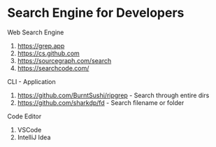 # Search Engine for Developers

Web Search Engine
1. https://grep.app
2. https://cs.github.com
3. https://sourcegraph.com/search
4. https://searchcode.com/

CLI - Application
1. https://github.com/BurntSushi/ripgrep - Search through entire dirs
2. https://github.com/sharkdp/fd - Search filename or folder

Code Editor
1. VSCode
2. IntelliJ Idea
